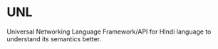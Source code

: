 # UNL
Universal Networking Language Framework/API for HIndi language to understand its semantics better. 
